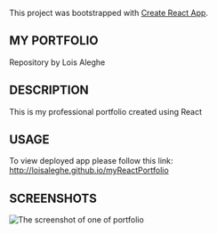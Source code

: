 This project was bootstrapped with [Create React App](https://github.com/facebook/create-react-app).

## MY PORTFOLIO

Repository by Lois Aleghe

## DESCRIPTION

This is my professional portfolio created using React

## USAGE

To view deployed app please follow this link: http://loisaleghe.github.io/myReactPortfolio

## SCREENSHOTS

![The screenshot of one of portfolio](portfoliodemo.png)


